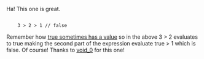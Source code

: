 Ha! This one is great. 

<code>
    3 > 2 > 1 // false
</code>

Remember how [true sometimes has a value](/2010/02/15/true-has-a-value) so in the above 3 > 2 evaluates to true making the second part of the expression evaluate true > 1 which is false. Of course! Thanks to [void_0](http://twitter.com/void_0) for this one!